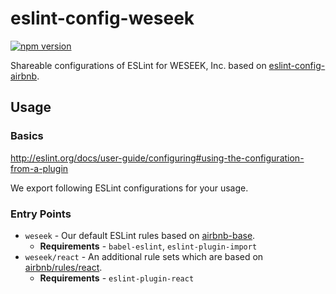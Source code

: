 # eslint-config-weseek

[![npm version](https://badge.fury.io/js/eslint-config-weseek.svg)](http://badge.fury.io/js/eslint-config-weseek)

Shareable configurations of ESLint for WESEEK, Inc. based on [eslint-config-airbnb](https://github.com/airbnb/javascript/tree/master/packages/eslint-config-airbnb).

## Usage

### Basics

http://eslint.org/docs/user-guide/configuring#using-the-configuration-from-a-plugin

We export following ESLint configurations for your usage.

### Entry Points

* `weseek` - Our default ESLint rules based on [airbnb-base](https://github.com/airbnb/javascript/tree/master/packages/eslint-config-airbnb-base).
    * **Requirements** - `babel-eslint`, `eslint-plugin-import`
* `weseek/react` - An additional rule sets which are based on [airbnb/rules/react](https://github.com/airbnb/javascript/blob/master/packages/eslint-config-airbnb/rules/react.js).
    * **Requirements** - `eslint-plugin-react`

